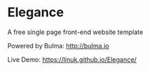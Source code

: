 # Elegance

A free single page front-end website template

Powered by Bulma: http://bulma.io

Live Demo: https://linuk.github.io/Elegance/

